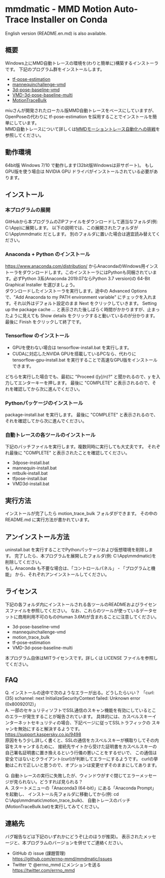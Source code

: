 # mmdmatic - MMD Motion Auto-Trace Installer on Conda

English version (README.en.md) is also available.

## 概要

Windows上にMMD自動トレースの環境を(わりと簡単に)構築するインストーラです。
下記のプログラム群をインストールします。
 - [tf-pose-estimation](https://github.com/errno-mmd/tf-pose-estimation)
 - [mannequinchallenge-vmd](https://github.com/miu200521358/mannequinchallenge-vmd)
 - [3d-pose-baseline-vmd](https://github.com/miu200521358/3d-pose-baseline-vmd)
 - [VMD-3d-pose-baseline-multi](https://github.com/miu200521358/VMD-3d-pose-baseline-multi)
 - [MotionTraceBulk](https://github.com/errno-mmd/motion_trace_bulk/tree/mmdmatic)

miuさんが開発されたローカル版MMD自動トレースをベースにしていますが、OpenPoseの代わりに tf-pose-estimation を採用することでインストールを簡単にしています。  
MMD自動トレースについて詳しくは[MMDモーショントレース自動化への挑戦](https://qiita.com/miu200521358/items/d826e9d70853728abc51)を参照してください。

## 動作環境

64bit版 Windows 7/10 で動作します(32bit版Windowsは非サポート)。
もしGPU版を使う場合は NVIDIA GPU ドライバがインストールされている必要があります。

## インストール

### 本プログラムの展開

GitHubから本プログラムのZIPファイルをダウンロードして適当なフォルダ(例: C:\App)に展開します。
以下の説明では、この展開されたフォルダが C:\App\mmdmatic だとします。
別のフォルダに置いた場合は適宜読み替えてください。

### Anaconda + Python のインストール

https://www.anaconda.com/distribution/ からAnacondaのWindows用インストーラをダウンロードします。このインストーラにはPythonも同梱されています。必ずPython 3系(Anaconda 2019.07ならPython 3.7 version)の 64-Bit Graphical Installer を選びましょう。  
ダウンロードしたインストーラを実行します。途中の Advanced Options で、"Add Anaconda to my PATH environment variable" にチェックを入れます。それ以外はデフォルト設定のまま Next をクリックしていきます。
Setting up the package cache ... と表示された後しばらく時間がかかりますが、止まったように見えても Show details をクリックすると動いているのが分かります。最後に Finish をクリックして終了です。

### Tensorflow のインストール

- GPUを使わない場合は tensorflow-install.bat を実行します。
- CUDAに対応したNVIDA GPUを搭載しているPCなら、代わりに tensorflow-gpu-install.bat を実行することで高速なGPU版をインストールできます。

どちらを実行した場合でも、最初に "Proceed ([y]/n)?" と聞かれるので、y を入力してエンターキーを押します。
最後に "COMPLETE" と表示されるので、それを確認してから次に進んでください。

### Pythonパッケージのインストール

package-install.bat を実行します。
最後に "COMPLETE" と表示されるので、それを確認してから次に進んでください。

### 自動トレースの各ツールのインストール

下記のバッチファイルを実行します。複数同時に実行しても大丈夫です。
それぞれ最後に "COMPLETE" と表示されたことを確認してください。

- 3dpose-install.bat
- mannequin-install.bat
- mtbulk-install.bat
- tfpose-install.bat
- VMD3d-install.bat

## 実行方法

インストールが完了したら motion_trace_bulk フォルダができます。
その中の README.md に実行方法が書かれています。

## アンインストール方法

uninstall.bat を実行することでPythonパッケージおよび仮想環境を削除します。
完了したら、本プログラムを展開したフォルダ(例: C:\App\mmdmatic)を削除してください。  
もし Anaconda も不要な場合は、「コントロールパネル」 - 「プログラムと機能」 
から、それぞれアンインストールしてください。

## ライセンス

下記の各フォルダ内にインストールされる各ツールのREADMEおよびライセンスファイルを参照してください。
なお、これらのツールが使っているデータセットに商用利用不可のもの(Human 3.6M)が含まれることに注意してください。

- 3d-pose-baseline-vmd
- mannequinchallenge-vmd
- motion_trace_bulk
- tf-pose-estimation
- VMD-3d-pose-baseline-multi

本プログラム自体はMITライセンスです。詳しくは LICENSE ファイルを参照してください。

## FAQ

Q. インストールの途中で次のようなエラーが出る。どうしたらいい？
「curl: (35) schannel: next InitializeSecurityContext failed: Unknown error (0x80092012)」  
A. 一部のセキュリティソフトでSSL通信のスキャン機能を有効にしているとこのエラーが発生することが報告されています。
具体的には、カスペルスキーインターネットセキュリティの場合、下記ページに従ってSSLトラフィックの
スキャンを無効にすると解決するようです。  
https://support.kaspersky.co.jp/9498  
原因をもう少し詳しく書くと、SSLの通信をカスペルスキーが横取りしてその内容をスキャンするために、
接続先サイトから受けた証明書をカスペルスキーの自己署名証明書に置き換えるという行儀の悪いことをするせいで、
この通信は安全ではないとクライアント(curl)が判断してエラーにするようです。
curlの挙動はこれで正しいと思うので、オプションは変更せずそのままにしてあります。

Q. 自動トレースの実行に失敗したが、ウィンドウがすぐ閉じてエラーメッセージが見られない。どうすれば見られる？  
A. スタートメニューの「Anaconda3 (64-bit)」にある「Anaconda Prompt」を起動し、
   インストール先フォルダに移動してから(例: cd C:\App\mmdmatic\motion_trace_bulk)、
   自動トレースのバッチ(MotionTraceBulk.bat)を実行してみてください。

## 連絡先

バグ報告などは下記のいずれかにどうぞ(上のほうが推奨)。
表示されたメッセージと、本プログラムのバージョンを併せてご連絡ください。

- GitHub の issue (課題管理)  
  https://github.com/errno-mmd/mmdmatic/issues
- Twitter で @errno_mmd にメンションを送る  
  https://twitter.com/errno_mmd
